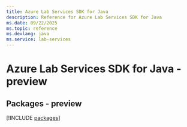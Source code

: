 ```yaml
---
title: Azure Lab Services SDK for Java
description: Reference for Azure Lab Services SDK for Java
ms.date: 09/22/2025
ms.topic: reference
ms.devlang: java
ms.service: lab-services
---
```

# Azure Lab Services SDK for Java - preview
## Packages - preview
[!INCLUDE [packages](lab-services-index.md)]